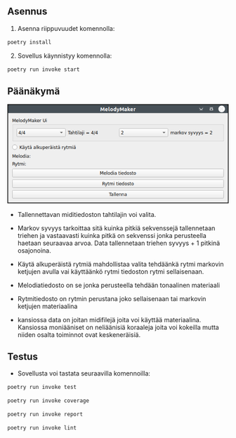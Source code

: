 ## Asennus

1. Asenna riippuvuudet komennolla:

```bash
poetry install
```

2. Sovellus käynnistyy komennolla:

```bash
poetry run invoke start
```


## Päänäkymä

![](./kuvat/kayttoliittyma.png)

- Tallennettavan miditiedoston tahtilajin voi valita.
- Markov syvyys tarkoittaa sitä kuinka pitkiä sekvenssejä tallennetaan triehen ja vastaavasti kuinka pitkä on sekvenssi jonka perusteella haetaan seuraavaa arvoa. Data tallennetaan triehen  syvyys + 1 pitkinä osajonoina.
- Käytä alkuperäistä rytmiä mahdollistaa valita tehdäänkä rytmi markovin ketjujen avulla vai käyttäänkö rytmi tiedoston rytmi sellaisenaan.
- Melodiatiedosto on se jonka perusteella tehdään tonaalinen materiaali
- Rytmitiedosto on rytmin perustana joko sellaisenaan tai markovin ketjujen materiaalina

- kansiossa data on joitan midifilejä joita voi käyttää materiaalina. Kansiossa moniääniset on neliäänisiä koraaleja joita voi kokeilla mutta niiden osalta toiminnot ovat keskeneräisiä.



## Testus

- Sovellusta voi tastata seuraavilla komennoilla:

```bash
poetry run invoke test
```

```bash
poetry run invoke coverage
```

```bash
poetry run invoke report
```

```bash
poetry run invoke lint
```

